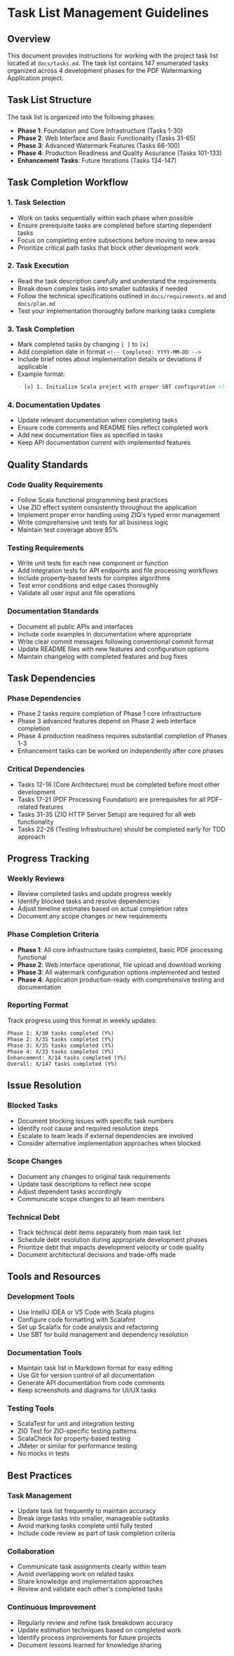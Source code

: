 # Task List Management Guidelines

## Overview

This document provides instructions for working with the project task list located at `docs/tasks.md`. The task list contains 147 enumerated tasks organized across 4 development phases for the PDF Watermarking Application project.

## Task List Structure

The task list is organized into the following phases:
- **Phase 1**: Foundation and Core Infrastructure (Tasks 1-30)
- **Phase 2**: Web Interface and Basic Functionality (Tasks 31-65)
- **Phase 3**: Advanced Watermark Features (Tasks 66-100)
- **Phase 4**: Production Readiness and Quality Assurance (Tasks 101-133)
- **Enhancement Tasks**: Future Iterations (Tasks 134-147)

## Task Completion Workflow

### 1. Task Selection
- Work on tasks sequentially within each phase when possible
- Ensure prerequisite tasks are completed before starting dependent tasks
- Focus on completing entire subsections before moving to new areas
- Prioritize critical path tasks that block other development work

### 2. Task Execution
- Read the task description carefully and understand the requirements
- Break down complex tasks into smaller subtasks if needed
- Follow the technical specifications outlined in `docs/requirements.md` and `docs/plan.md`
- Test your implementation thoroughly before marking tasks complete

### 3. Task Completion
- Mark completed tasks by changing `[ ]` to `[x]`
- Add completion date in format `<!-- Completed: YYYY-MM-DD -->`
- Include brief notes about implementation details or deviations if applicable
- Example format:
  ```markdown
  - [x] 1. Initialize Scala project with proper SBT configuration <!-- Completed: 2024-01-15 -->
  ```

### 4. Documentation Updates
- Update relevant documentation when completing tasks
- Ensure code comments and README files reflect completed work
- Add new documentation files as specified in tasks
- Keep API documentation current with implemented features

## Quality Standards

### Code Quality Requirements
- Follow Scala functional programming best practices
- Use ZIO effect system consistently throughout the application
- Implement proper error handling using ZIO's typed error management
- Write comprehensive unit tests for all business logic
- Maintain test coverage above 85%

### Testing Requirements
- Write unit tests for each new component or function
- Add integration tests for API endpoints and file processing workflows
- Include property-based tests for complex algorithms
- Test error conditions and edge cases thoroughly
- Validate all user input and file operations

### Documentation Standards
- Document all public APIs and interfaces
- Include code examples in documentation where appropriate
- Write clear commit messages following conventional commit format
- Update README files with new features and configuration options
- Maintain changelog with completed features and bug fixes

## Task Dependencies

### Phase Dependencies
- Phase 2 tasks require completion of Phase 1 core infrastructure
- Phase 3 advanced features depend on Phase 2 web interface completion
- Phase 4 production readiness requires substantial completion of Phases 1-3
- Enhancement tasks can be worked on independently after core phases

### Critical Dependencies
- Tasks 12-16 (Core Architecture) must be completed before most other development
- Tasks 17-21 (PDF Processing Foundation) are prerequisites for all PDF-related features
- Tasks 31-35 (ZIO HTTP Server Setup) are required for all web functionality
- Tasks 22-26 (Testing Infrastructure) should be completed early for TDD approach

## Progress Tracking

### Weekly Reviews
- Review completed tasks and update progress weekly
- Identify blocked tasks and resolve dependencies
- Adjust timeline estimates based on actual completion rates
- Document any scope changes or new requirements

### Phase Completion Criteria
- **Phase 1**: All core infrastructure tasks completed, basic PDF processing functional
- **Phase 2**: Web interface operational, file upload and download working
- **Phase 3**: All watermark configuration options implemented and tested
- **Phase 4**: Application production-ready with comprehensive testing and documentation

### Reporting Format
Track progress using this format in weekly updates:
```
Phase 1: X/30 tasks completed (Y%)
Phase 2: X/35 tasks completed (Y%)
Phase 3: X/35 tasks completed (Y%)
Phase 4: X/33 tasks completed (Y%)
Enhancement: X/14 tasks completed (Y%)
Overall: X/147 tasks completed (Y%)
```

## Issue Resolution

### Blocked Tasks
- Document blocking issues with specific task numbers
- Identify root cause and required resolution steps
- Escalate to team leads if external dependencies are involved
- Consider alternative implementation approaches when blocked

### Scope Changes
- Document any changes to original task requirements
- Update task descriptions to reflect new scope
- Adjust dependent tasks accordingly
- Communicate scope changes to all team members

### Technical Debt
- Track technical debt items separately from main task list
- Schedule debt resolution during appropriate development phases
- Prioritize debt that impacts development velocity or code quality
- Document architectural decisions and trade-offs made

## Tools and Resources

### Development Tools
- Use IntelliJ IDEA or VS Code with Scala plugins
- Configure code formatting with Scalafmt
- Set up Scalafix for code analysis and refactoring
- Use SBT for build management and dependency resolution

### Documentation Tools
- Maintain task list in Markdown format for easy editing
- Use Git for version control of all documentation
- Generate API documentation from code comments
- Keep screenshots and diagrams for UI/UX tasks

### Testing Tools
- ScalaTest for unit and integration testing
- ZIO Test for ZIO-specific testing patterns
- ScalaCheck for property-based testing
- JMeter or similar for performance testing
- No mocks in tests

## Best Practices

### Task Management
- Update task list frequently to maintain accuracy
- Break large tasks into smaller, manageable subtasks
- Avoid marking tasks complete until fully tested
- Include code review as part of task completion criteria

### Collaboration
- Communicate task assignments clearly within team
- Avoid overlapping work on related tasks
- Share knowledge and implementation approaches
- Review and validate each other's completed tasks

### Continuous Improvement
- Regularly review and refine task breakdown accuracy
- Update estimation techniques based on completed work
- Identify process improvements for future projects
- Document lessons learned for knowledge sharing